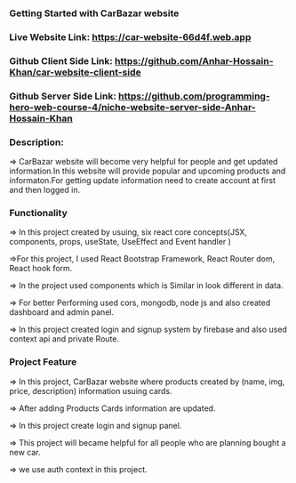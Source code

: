 ### Getting Started with CarBazar website

### Live Website Link: https://car-website-66d4f.web.app

### Github Client Side Link: https://github.com/Anhar-Hossain-Khan/car-website-client-side

### Github Server Side Link: https://github.com/programming-hero-web-course-4/niche-website-server-side-Anhar-Hossain-Khan


### Description:

=> CarBazar website will become very helpful for people and get updated information.In this website will provide popular and upcoming products and  informaton.For getting update information need to create account at first and then logged in.

### Functionality
=> In this project created by usuing, six react core concepts(JSX, components, props, useState, UseEffect and Event handler )

=>For this project, I used React Bootstrap Framework, React Router dom, React hook form.

=> In the project used components which is Similar in look different in data.

=> For better Performing used  cors, mongodb, node js and also created dashboard and admin panel.

=> In this project created login and signup system by firebase and also used context api and private Route.


### Project Feature
=> In this project, CarBazar website where products created by (name, img, price, description) information usuing cards.

=> After adding Products Cards information are updated.

=> In this project create login and signup panel.

=> This project will became helpful for all people who are planning bought a new car.

=> we use auth context in this project.